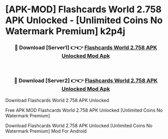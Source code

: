 # [APK-MOD] Flashcards World 2.758 APK Unlocked - [Unlimited Coins No Watermark Premium] k2p4j



<div align="center">
<h3>🔴 Download [Server1] 👉👉 <a href="https://momento.my/?title=Flashcards_World_2.758_APK_Unlocked">Flashcards World 2.758 APK Unlocked Mod Apk</a></h3><br>

<h3>🔴 Download [Server2] 👉👉 <a href="https://momento.my/?title=Flashcards_World_2.758_APK_Unlocked">Flashcards World 2.758 APK Unlocked Mod Apk</a></h3>
</div>



Download Flashcards World 2.758 APK Unlocked 

Free APK MOD Flashcards World 2.758 APK Unlocked [Unlimited Coins No Watermark Premium]

Download Flashcards World 2.758 APK Unlocked [Unlimited Coins No Watermark Premium] Mod For Android
